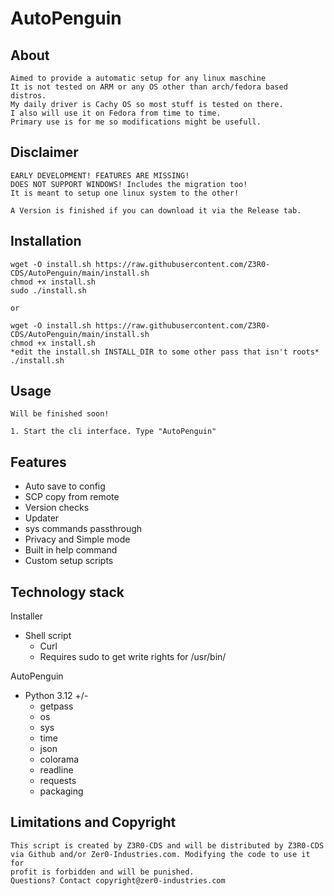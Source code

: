# AutoPenguin

## About
    Aimed to provide a automatic setup for any linux maschine
    It is not tested on ARM or any OS other than arch/fedora based distros.
    My daily driver is Cachy OS so most stuff is tested on there.
    I also will use it on Fedora from time to time.
    Primary use is for me so modifications might be usefull.

## Disclaimer
    EARLY DEVELOPMENT! FEATURES ARE MISSING!
    DOES NOT SUPPORT WINDOWS! Includes the migration too!
    It is meant to setup one linux system to the other!

    A Version is finished if you can download it via the Release tab.

## Installation

    wget -O install.sh https://raw.githubusercontent.com/Z3R0-CDS/AutoPenguin/main/install.sh
    chmod +x install.sh
    sudo ./install.sh

    or 
  
    wget -O install.sh https://raw.githubusercontent.com/Z3R0-CDS/AutoPenguin/main/install.sh
    chmod +x install.sh
    *edit the install.sh INSTALL_DIR to some other pass that isn't roots*
    ./install.sh

## Usage

    Will be finished soon!

    1. Start the cli interface. Type "AutoPenguin"

## Features
- Auto save to config
- SCP copy from remote
- Version checks
- Updater
- sys commands passthrough
- Privacy and Simple mode
- Built in help command
- Custom setup scripts

## Technology stack

Installer
- Shell script
  - Curl
  - Requires sudo to get write rights for /usr/bin/

AutoPenguin
- Python 3.12 +/-
  - getpass
  - os
  - sys
  - time
  - json
  - colorama
  - readline
  - requests
  - packaging

## Limitations and Copyright

    This script is created by Z3R0-CDS and will be distributed by Z3R0-CDS
    via Github and/or Zer0-Industries.com. Modifying the code to use it for
    profit is forbidden and will be punished.
    Questions? Contact copyright@zer0-industries.com